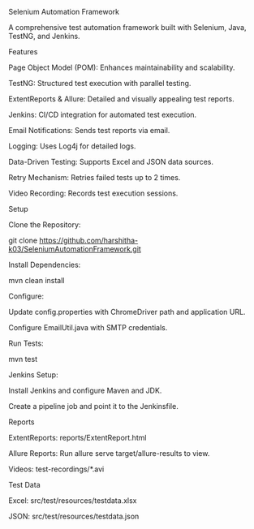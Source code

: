 Selenium Automation Framework

A comprehensive test automation framework built with Selenium, Java, TestNG, and Jenkins.

Features





Page Object Model (POM): Enhances maintainability and scalability.



TestNG: Structured test execution with parallel testing.



ExtentReports & Allure: Detailed and visually appealing test reports.



Jenkins: CI/CD integration for automated test execution.



Email Notifications: Sends test reports via email.



Logging: Uses Log4j for detailed logs.



Data-Driven Testing: Supports Excel and JSON data sources.



Retry Mechanism: Retries failed tests up to 2 times.



Video Recording: Records test execution sessions.

Setup





Clone the Repository:

git clone https://github.com/harshitha-k03/SeleniumAutomationFramework.git



Install Dependencies:

mvn clean install



Configure:





Update config.properties with ChromeDriver path and application URL.



Configure EmailUtil.java with SMTP credentials.



Run Tests:

mvn test



Jenkins Setup:





Install Jenkins and configure Maven and JDK.



Create a pipeline job and point it to the Jenkinsfile.

Reports





ExtentReports: reports/ExtentReport.html



Allure Reports: Run allure serve target/allure-results to view.



Videos: test-recordings/*.avi

Test Data





Excel: src/test/resources/testdata.xlsx



JSON: src/test/resources/testdata.json

